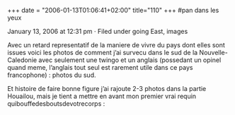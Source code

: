 +++
date = "2006-01-13T01:06:41+02:00"
title="110"
+++
#pan dans les yeux

January 13, 2006 at 12:31 pm · Filed under going East, images

Avec un retard representatif de la maniere de vivre du pays dont elles sont issues voici les photos de comment j’ai survecu dans le sud de la Nouvelle-Caledonie avec seulement une twingo et un anglais (possedant un opinel quand meme, l’anglais tout seul est rarement utile dans ce pays francophone) : photos du sud.

Et histoire de faire bonne figure j’ai rajoute 2-3 photos dans la partie Houailou, mais je tient a mettre en avant mon premier vrai requin quibouffedesboutsdevotrecorps :



